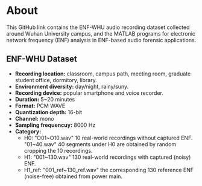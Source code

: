# About

This GitHub link contains the ENF-WHU audio recording dataset collected around Wuhan University campus, and the MATLAB programs for electronic network frequency (ENF) analysis in ENF-based audio forensic applications.

## ENF-WHU Dataset
- **Recording location:** classroom, campus path, meeting room, graduate student office, dormitory, library.
- **Environment diversity:** day/night, rainy/suny.
- **Recording device:** popular smartphone and voice recorder.
- **Duration:** 5~20 minutes
- **Format:** PCM WAVE
- **Quantization depth:** 16-bit
- **Channel:** mono
- **Sampling frequencuy:** 8000 Hz
- **Category:**
  - H0: "O01\~O10.wav" 10 real-world recordings without captured ENF. "01\~40.wav" 40 segments under H0 are obtained by random cropping the 10 recordings. 
  - H1: "001~130.wav" 130 real-world recordings with captured (noisy) ENF.
  - H1_ref: "001_ref~130_ref.wav" the corresponding 130 reference ENF (noise-free) obtained from power main.


